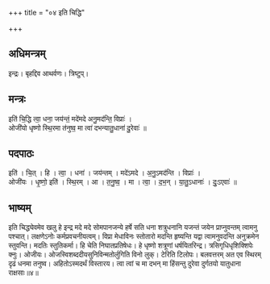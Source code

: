 +++
title = "०४ इति चिद्धि"

+++
## अधिमन्त्रम्
इन्द्रः। बृहद्दिव आथर्वणः। त्रिष्टुप्।

## मन्त्रः
इति॑ चि॒द्धि त्वा॒ धना॒ जय॑न्तं॒ मदे॑मदे अनु॒मद॑न्ति॒ विप्राः॑ ।  
ओजी॑यो धृष्णो स्थि॒रमा त॑नुष्व॒ मा त्वा॑ दभन्यातु॒धाना॑ दु॒रेवाः॑ ॥

## पदपाठः
इति॑ । चि॒त् । हि । त्वा॒ । धना॑ । जय॑न्तम् । मदे॑ऽमदे । अ॒नु॒ऽमद॑न्ति । विप्राः॑ ।  
ओजी॑यः । धृ॒ष्णो॒ इति॑ । स्थि॒रम् । आ । त॒नु॒ष्व॒ । मा । त्वा॒ । द॒भ॒न् । या॒तु॒ऽधानाः॑ । दुः॒ऽएवाः॑ ॥

## भाष्यम्
इति चिद्ध्येवमेव खलु हे इन्द्र मदे मदे सोमपानजन्ये हर्षे सति धना शत्रुधनानि यजन्तं जयेन प्राप्नुवन्तम् त्वामनु पश्चात्। लक्षणेऽनोः कर्मप्रवचनीयत्वम्। विप्रा मेधाविनः स्तोतारो मदन्ति हृष्यन्ति यद्वा त्वामनुवदन्ति अनुक्रमेन स्तुवन्ति। मदतिः स्तुतिकर्मा। हि चेति निघातप्रतिषेधः। हे धृष्णो शत्रूणां धर्षयितरिन्द्र। त्रसिगृधिधृशिक्शिपेः क्नुः। ओजीयः। ओजस्विशब्ददीयसुनिविन्मतोर्लुगिति विनो लुक्। टेरिति टिलोपः। बलवत्तरम् अत एव स्थिरम् दृढं धनमा तनुष्व। अहितोऽस्मदर्थं विस्तारय। त्वा त्वां च मा दभन् मा हिंसन्तु दुरेवा दुर्गतयो यातुधाना राक्षसाः॥४॥